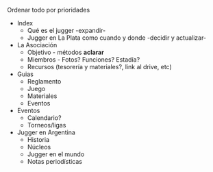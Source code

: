 Ordenar todo por prioridades

* Index
  * Qué es el jugger -expandir-
  * Jugger en La Plata como cuando y donde -decidir y actualizar-
* La Asociación
  * Objetivo - métodos **aclarar**
  * Miembros - Fotos? Funciones? Estadía?
  * Recursos (tesorería y materiales?, link al drive, etc)
* Guias
  * Reglamento
  * Juego
  * Materiales
  * Eventos
* Eventos
  - Calendario?
  * Torneos/ligas
* Jugger en Argentina
  * Historia
  * Núcleos
  * Jugger en el mundo
  - Notas periodísticas
